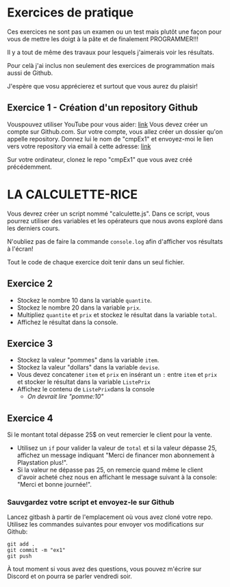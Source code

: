 # Exercices de pratique

Ces exercices ne sont pas un examen ou un test mais plutôt une façon pour vous de mettre les doigt à la pâte et de finalement PROGRAMMER!!!

Il y a tout de même des travaux pour lesquels j'aimerais voir les résultats.

Pour celà j'ai inclus non seulement des exercices de programmation mais aussi de Github.

J'espère que vosu apprécierez et surtout que vous aurez du plaisir!

## Exercice 1 - Création d'un repository Github

Vouspouvez utiliser YouTube pour vous aider: [link](https://www.youtube.com/results?search_query=cr%C3%A9er+un+repo+sur+github)
Vous devez créer un compte sur Github.com.
Sur votre compte, vous allez créer un dossier qu'on appelle repository.  Donnez lui le nom de "cmpEx1" et envoyez-moi le lien vers votre repository via email à cette adresse: [link](https://classroom.google.com/u/0/c/MTExMjA2NDM2MjNa/a/MTUzNzIyNzY0MzRa/details)

Sur votre ordinateur, clonez le repo "cmpEx1" que vous avez créé précédemment.

# LA CALCULETTE-RICE

Vous devrez créer un script nommé "calculette.js".
Dans ce script, vous pourrez utiliser des variables et les opérateurs que nous avons exploré dans les derniers cours.

N'oubliez pas de faire la commande `console.log` afin d'afficher vos résultats à l'écran!

Tout le code de chaque exercice doit tenir dans un seul fichier.

## Exercice 2

* Stockez le nombre 10 dans la variable `quantite`.
* Stockez le nombre 20 dans la variable `prix`.
* Multipliez `quantite` et `prix` et stockez le résultat dans la variable `total`.
* Affichez le résultat dans la console.

## Exercice 3

* Stockez la valeur "pommes" dans la variable `item`.
* Stockez la valeur "dollars" dans la variable `devise`.
* Vous devez concatener `item` et `prix` en insérant un `:` entre `item` et `prix` et stocker le résultat dans la variable `ListePrix`
* Affichez le contenu de `ListePrix`dans la console  
    + _On devrait lire "pomme:10"_

## Exercice 4
Si le montant total dépasse 25$ on veut remercier le client pour la vente.

* Utilisez un `if` pour valider la valeur de `total` et si la valeur dépasse 25, affichez un message indiquant "Merci de financer mon abonnement à Playstation plus!".
* Si la valeur ne dépasse pas 25, on remercie quand même le client d'avoir acheté chez nous en affichant le message suivant à la console: "Merci et bonne journée!".

### Sauvgardez votre script et envoyez-le sur Github
Lancez gitbash à partir de l'emplacement où vous avez cloné votre repo.
Utilisez les commandes suivantes pour envoyer vos modifications sur Github:
```
git add .
git commit -m "ex1"
git push
```

À tout moment si vous avez des questions, vous pouvez m'écrire sur Discord et on pourra se parler vendredi soir.

